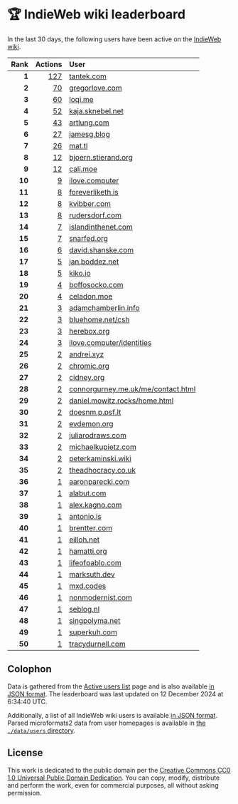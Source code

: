# 🏆 IndieWeb wiki leaderboard

In the last 30 days, the following users have been active on the [IndieWeb wiki](https://indieweb.org).

| Rank | Actions | User |
|-----:|--------:|:-----|
| **1** | [127](https://indieweb.org/Special:Contributions/Tantek.com) | [tantek.com](http://tantek.com) |
| **2** | [70](https://indieweb.org/Special:Contributions/Gregorlove.com) | [gregorlove.com](http://gregorlove.com) |
| **3** | [60](https://indieweb.org/Special:Contributions/Loqi.me) | [loqi.me](http://loqi.me) |
| **4** | [52](https://indieweb.org/Special:Contributions/Kaja.sknebel.net) | [kaja.sknebel.net](http://kaja.sknebel.net) |
| **5** | [43](https://indieweb.org/Special:Contributions/Artlung.com) | [artlung.com](http://artlung.com) |
| **6** | [27](https://indieweb.org/Special:Contributions/Jamesg.blog) | [jamesg.blog](http://jamesg.blog) |
| **7** | [26](https://indieweb.org/Special:Contributions/Mat.tl) | [mat.tl](http://mat.tl) |
| **8** | [12](https://indieweb.org/Special:Contributions/Bjoern.stierand.org) | [bjoern.stierand.org](http://bjoern.stierand.org) |
| **9** | [12](https://indieweb.org/Special:Contributions/Cali.moe) | [cali.moe](http://cali.moe) |
| **10** | [9](https://indieweb.org/Special:Contributions/Ilove.computer) | [ilove.computer](http://ilove.computer) |
| **11** | [8](https://indieweb.org/Special:Contributions/Foreverliketh.is) | [foreverliketh.is](http://foreverliketh.is) |
| **12** | [8](https://indieweb.org/Special:Contributions/Kvibber.com) | [kvibber.com](http://kvibber.com) |
| **13** | [8](https://indieweb.org/Special:Contributions/Rudersdorf.com) | [rudersdorf.com](http://rudersdorf.com) |
| **14** | [7](https://indieweb.org/Special:Contributions/Islandinthenet.com) | [islandinthenet.com](http://islandinthenet.com) |
| **15** | [7](https://indieweb.org/Special:Contributions/Snarfed.org) | [snarfed.org](http://snarfed.org) |
| **16** | [6](https://indieweb.org/Special:Contributions/David.shanske.com) | [david.shanske.com](http://david.shanske.com) |
| **17** | [5](https://indieweb.org/Special:Contributions/Jan.boddez.net) | [jan.boddez.net](http://jan.boddez.net) |
| **18** | [5](https://indieweb.org/Special:Contributions/Kiko.io) | [kiko.io](http://kiko.io) |
| **19** | [4](https://indieweb.org/Special:Contributions/Boffosocko.com) | [boffosocko.com](http://boffosocko.com) |
| **20** | [4](https://indieweb.org/Special:Contributions/Celadon.moe) | [celadon.moe](http://celadon.moe) |
| **21** | [3](https://indieweb.org/Special:Contributions/Adamchamberlin.info) | [adamchamberlin.info](http://adamchamberlin.info) |
| **22** | [3](https://indieweb.org/Special:Contributions/Bluehome.net_csh) | [bluehome.net/csh](http://bluehome.net/csh) |
| **23** | [3](https://indieweb.org/Special:Contributions/Herebox.org) | [herebox.org](http://herebox.org) |
| **24** | [3](https://indieweb.org/Special:Contributions/Ilove.computer_identities) | [ilove.computer/identities](http://ilove.computer/identities) |
| **25** | [2](https://indieweb.org/Special:Contributions/Andrei.xyz) | [andrei.xyz](http://andrei.xyz) |
| **26** | [2](https://indieweb.org/Special:Contributions/Chromic.org) | [chromic.org](http://chromic.org) |
| **27** | [2](https://indieweb.org/Special:Contributions/Cidney.org) | [cidney.org](http://cidney.org) |
| **28** | [2](https://indieweb.org/Special:Contributions/Connorgurney.me.uk_me_contact.html) | [connorgurney.me.uk/me/contact.html](http://connorgurney.me.uk/me/contact.html) |
| **29** | [2](https://indieweb.org/Special:Contributions/Daniel.mowitz.rocks_home.html) | [daniel.mowitz.rocks/home.html](http://daniel.mowitz.rocks/home.html) |
| **30** | [2](https://indieweb.org/Special:Contributions/Doesnm.p.psf.lt) | [doesnm.p.psf.lt](http://doesnm.p.psf.lt) |
| **31** | [2](https://indieweb.org/Special:Contributions/Evdemon.org) | [evdemon.org](http://evdemon.org) |
| **32** | [2](https://indieweb.org/Special:Contributions/Juliarodraws.com) | [juliarodraws.com](http://juliarodraws.com) |
| **33** | [2](https://indieweb.org/Special:Contributions/Michaelkupietz.com) | [michaelkupietz.com](http://michaelkupietz.com) |
| **34** | [2](https://indieweb.org/Special:Contributions/Peterkaminski.wiki) | [peterkaminski.wiki](http://peterkaminski.wiki) |
| **35** | [2](https://indieweb.org/Special:Contributions/Theadhocracy.co.uk) | [theadhocracy.co.uk](http://theadhocracy.co.uk) |
| **36** | [1](https://indieweb.org/Special:Contributions/Aaronparecki.com) | [aaronparecki.com](http://aaronparecki.com) |
| **37** | [1](https://indieweb.org/Special:Contributions/Alabut.com) | [alabut.com](http://alabut.com) |
| **38** | [1](https://indieweb.org/Special:Contributions/Alex.kagno.com) | [alex.kagno.com](http://alex.kagno.com) |
| **39** | [1](https://indieweb.org/Special:Contributions/Antonio.is) | [antonio.is](http://antonio.is) |
| **40** | [1](https://indieweb.org/Special:Contributions/Brentter.com) | [brentter.com](http://brentter.com) |
| **41** | [1](https://indieweb.org/Special:Contributions/Eilloh.net) | [eilloh.net](http://eilloh.net) |
| **42** | [1](https://indieweb.org/Special:Contributions/Hamatti.org) | [hamatti.org](http://hamatti.org) |
| **43** | [1](https://indieweb.org/Special:Contributions/Lifeofpablo.com) | [lifeofpablo.com](http://lifeofpablo.com) |
| **44** | [1](https://indieweb.org/Special:Contributions/Marksuth.dev) | [marksuth.dev](http://marksuth.dev) |
| **45** | [1](https://indieweb.org/Special:Contributions/Mxd.codes) | [mxd.codes](http://mxd.codes) |
| **46** | [1](https://indieweb.org/Special:Contributions/Nonmodernist.com) | [nonmodernist.com](http://nonmodernist.com) |
| **47** | [1](https://indieweb.org/Special:Contributions/Seblog.nl) | [seblog.nl](http://seblog.nl) |
| **48** | [1](https://indieweb.org/Special:Contributions/Singpolyma.net) | [singpolyma.net](http://singpolyma.net) |
| **49** | [1](https://indieweb.org/Special:Contributions/Superkuh.com) | [superkuh.com](http://superkuh.com) |
| **50** | [1](https://indieweb.org/Special:Contributions/Tracydurnell.com) | [tracydurnell.com](http://tracydurnell.com) |


## Colophon

Data is gathered from the [Active users list](https://indieweb.org/Special:ActiveUsers) page and is also available [in JSON format](https://github.com/jgarber623/indieweb-wiki-leaderboard/blob/main/data/leaderboard.json). The leaderboard was last updated on 12 December 2024 at 6:34:40 UTC.

Additionally, a list of all IndieWeb wiki users is available [in JSON format](https://github.com/jgarber623/indieweb-wiki-leaderboard/blob/main/data/users.json). Parsed microformats2 data from user homepages is available in [the `./data/users` directory](https://github.com/jgarber623/indieweb-wiki-leaderboard/blob/main/data/users).

## License

This work is dedicated to the public domain per the [Creative Commons CC0 1.0 Universal Public Domain Dedication](https://creativecommons.org/publicdomain/zero/1.0/). You can copy, modify, distribute and perform the work, even for commercial purposes, all without asking permission.
